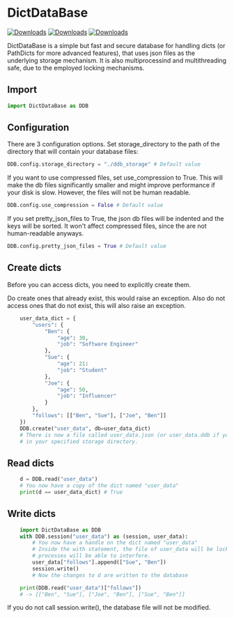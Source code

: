 # DictDataBase

[![Downloads](https://pepy.tech/badge/dictdatabase)](https://pepy.tech/project/dictdatabase)
[![Downloads](https://pepy.tech/badge/dictdatabase/month)](https://pepy.tech/project/dictdatabase)
[![Downloads](https://pepy.tech/badge/dictdatabase/week)](https://pepy.tech/project/dictdatabase)

DictDataBase is a simple but fast and secure database for handling dicts (or PathDicts for more advanced features), that uses json files as the underlying storage mechanism.
It is also multiprocessind and multithreading safe, due to the employed locking mechanisms.

## Import

```python
import DictDataBase as DDB
```


## Configuration

There are 3 configuration options.
Set storage_directory to the path of the directory that will contain your database files:

```python
DDB.config.storage_directory = "./ddb_storage" # Default value
```

If you want to use compressed files, set use_compression to True.
This will make the db files significantly smaller and might improve performance if your disk is slow.
However, the files will not be human readable.
```python
DDB.config.use_compression = False # Default value
```

If you set pretty_json_files to True, the json db files will be indented and the keys will be sorted.
It won't affect compressed files, since the are not human-readable anyways.
```python
DDB.config.pretty_json_files = True # Default value
```




## Create dicts
Before you can access dicts, you need to explicitly create them.

Do create ones that already exist, this would raise an exception.
Also do not access ones that do not exist, this will also raise an exception.

```python
	user_data_dict = {
		"users": {
			"Ben": {
				"age": 30,
				"job": "Software Engineer"
			},
			"Sue": {
				"age": 21:
				"job": "Student"
			},
			"Joe": {
				"age": 50,
				"job": "Influencer"
			}
		},
		"follows": [["Ben", "Sue"], ["Joe", "Ben"]]
	})
	DDB.create("user_data", db=user_data_dict)
	# There is now a file called user_data.json (or user_data.ddb if you use compression)
	# in your specified storage directory.
```


## Read dicts
```python
	d = DDB.read("user_data")
	# You now have a copy of the dict named "user_data"
	print(d == user_data_dict) # True
```

## Write dicts

```python
	import DictDataBase as DDB
	with DDB.session("user_data") as (session, user_data):
		# You now have a handle on the dict named "user_data"
		# Inside the with statement, the file of user_data will be locked, and no other
		# processes will be able to interfere.
		user_data["follows"].append(["Sue", "Ben"])
		session.write()
		# Now the changes to d are written to the database

	print(DDB.read("user_data")["follows"])
	# -> [["Ben", "Sue"], ["Joe", "Ben"], ["Sue", "Ben"]]
```

If you do not call session.write(), the database file will not be modified.
